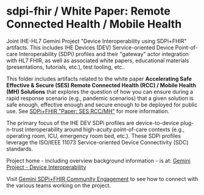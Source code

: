 # sdpi-fhir / White Paper:  Remote Connected Health / Mobile Health
Joint IHE-HL7 Gemini Project "Device Interoperability using SDPi+FHIR" artifacts.  This includes IHE Devices (DEV) Service-oriented Device Point-of-care Interoperability (SDPi) profiles and their "gateway" actor integration with HL7 FHIR, as well as associated white papers, educational materials (presentations, tutorials, etc.), test tooling, etc..  

This folder includes artifacts related to the white paper **Accelerating Safe Effective & Secure (SES) Remote Connected Health (RCC) / Mobile Health (MH) Solutions** that explores the question of how you can ensure during a rapid response scenario (e.g., pandemic scenarios) that a given solution is safe enough, effective enough and secure enough to be deployed for public use.  See [SDPi+FHIR "Paper:  SES RCC/MH"](https://confluence.hl7.org/display/GP/Paper%3A+++SES+Remote+Connected+Care+and+Mobile+Health) for more information.

The primary focus of the IHE DEV SDPi profiles are device-to-device plug-n-trust interoperability around high-acuity point-of-care contexts (e.g., operating room, ICU, emergency room bed, etc.).  These SDPi profiles leverage the ISO/IEEE 11073 Service-oriented Device Connectivity (SDC) standards. 

 Project home - including overview background information - is at: [Gemini Project - Device Interoperability](https://confluence.hl7.org/pages/viewpage.action?pageId=66926431) 

Visit [Gemini SDPi+FHIR Community Engagement](https://confluence.hl7.org/display/GP/Community+Engagement) to see how to connect with the various teams working on the project.
